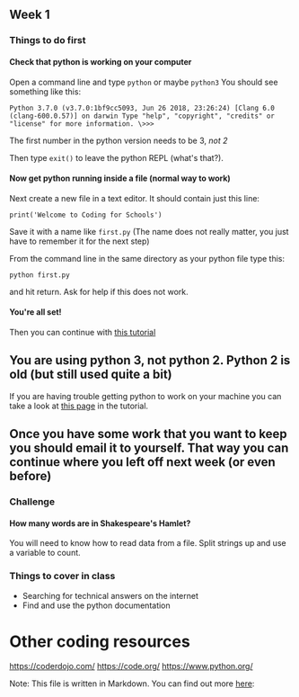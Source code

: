 ## Week 1

### Things to do first
#### Check that python is working on your computer
Open a command line and type `python` or maybe `python3`
You should see something like this:

`Python 3.7.0 (v3.7.0:1bf9cc5093, Jun 26 2018, 23:26:24)
[Clang 6.0 (clang-600.0.57)] on darwin
Type "help", "copyright", "credits" or "license" for more information.
\>>>`

The first number in the python version needs to be 3, *not 2*

Then type
`exit()`
to leave the python REPL (what's that?).

#### Now get python running inside a file (normal way to work)
Next create a new file in a text editor. It should contain just this line:

`print('Welcome to Coding for Schools')`

Save it with a name like `first.py`
(The name does not really matter, you just have to remember it for the next step)

From the command line in the same directory as your python file type this:

`python first.py`

and hit return. Ask for help if this does not work.

#### You're all set!
Then you can continue with [this tutorial](http://www.letslearnpython.com/learn/)

## You are using python 3, not python 2. Python 2 is old (but still used quite a bit)

If you are having trouble getting python to work on your machine you can take a look at [this page](http://www.letslearnpython.com/learn/lesson/1/step/3/) in the tutorial.

## Once you have some work that you want to keep you should email it to yourself. That way you can continue where you left off next week (or even before)


### Challenge
#### How many words are in Shakespeare's Hamlet?
You will need to know how to read data from a file. Split strings up and use a variable to count.

### Things to cover in class
* Searching for technical answers on the internet
* Find and use the python documentation

# Other coding resources
https://coderdojo.com/
https://code.org/
https://www.python.org/


Note: This file is written in Markdown. You can find out more [here](https://en.wikipedia.org/wiki/Markdown):

